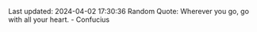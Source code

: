 Last updated: 2024-04-02 17:30:36
Random Quote: Wherever you go, go with all your heart. - Confucius